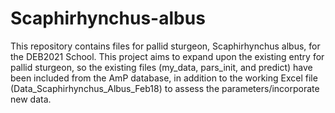 # Scaphirhynchus-albus
This repository contains files for pallid sturgeon, Scaphirhynchus albus, for the DEB2021 School. This project aims to expand upon the existing entry for pallid sturgeon, so the existing files (my_data, pars_init, and predict) have been included from the AmP database, in addition to the working Excel file (Data_Scaphirhynchus_Albus_Feb18) to assess the parameters/incorporate new data.
